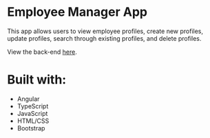 # Employee Manager App

This app allows users to view employee profiles, create new profiles, update profiles, search through existing profiles, and delete profiles.

View the back-end [here](https://github.com/Mimitwinkle/EmployeeManagerBackEnd).

# Built with:
<ul>
  <li>Angular</li>
  <li>TypeScript</li>
  <li>JavaScript</li>
  <li>HTML/CSS</li>
  <li>Bootstrap</li>
</ul>
